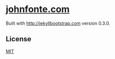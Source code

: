 # [johnfonte.com](http://johnfonte.com)

Built with <http://jekyllbootstrap.com> version 0.3.0.

## License

[MIT](http://opensource.org/licenses/MIT)
